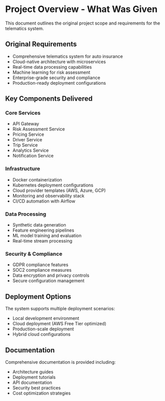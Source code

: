 # Project Overview - What Was Given

This document outlines the original project scope and requirements for the telematics system.

## Original Requirements

- Comprehensive telematics system for auto insurance
- Cloud-native architecture with microservices
- Real-time data processing capabilities
- Machine learning for risk assessment
- Enterprise-grade security and compliance
- Production-ready deployment configurations

## Key Components Delivered

### Core Services
- API Gateway
- Risk Assessment Service
- Pricing Service
- Driver Service
- Trip Service
- Analytics Service
- Notification Service

### Infrastructure
- Docker containerization
- Kubernetes deployment configurations
- Cloud provider templates (AWS, Azure, GCP)
- Monitoring and observability stack
- CI/CD automation with Airflow

### Data Processing
- Synthetic data generation
- Feature engineering pipelines
- ML model training and evaluation
- Real-time stream processing

### Security & Compliance
- GDPR compliance features
- SOC2 compliance measures
- Data encryption and privacy controls
- Secure configuration management

## Deployment Options

The system supports multiple deployment scenarios:
- Local development environment
- Cloud deployment (AWS Free Tier optimized)
- Production-scale deployment
- Hybrid cloud configurations

## Documentation

Comprehensive documentation is provided including:
- Architecture guides
- Deployment tutorials
- API documentation
- Security best practices
- Cost optimization strategies

